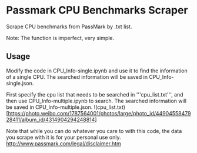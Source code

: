# Passmark CPU Benchmarks Scraper
Scrape CPU benchmarks from PassMark by .txt list.

Note: The function is imperfect, very simple.


## Usage

Modify the code in CPU_Info-single.ipynb and use it to find the information of a single CPU. The searched information will be saved in CPU_Info-single.json.

First specify the cpu list that needs to be searched in '''cpu_list.txt''', and then use CPU_Info-multiple.ipynb to search. The searched information will be saved in CPU_Info-multiple.json.
!(cpu_list.txt)[https://photo.weibo.com/1787564001/photos/large/photo_id/4490455847928411/album_id/4314904294248814]

Note that while you can do whatever you care to with this code, the data you scrape with it is for your personal use only.
http://www.passmark.com/legal/disclaimer.htm
